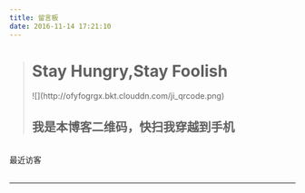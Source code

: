 ```yaml
---
title: 留言板
date: 2016-11-14 17:21:10
---
```

<blockquote class="blockquote-center">
<!--网易云音乐的http地址，改为https，用https加载http资源会被屏蔽-->
    <h1>Stay Hungry,Stay Foolish</h1>
   ![](http://ofyfogrgx.bkt.clouddn.com/ji_qrcode.png)
    <h2>我是本博客二维码，快扫我穿越到手机</h2>
</blockquote>
<br/>
<span id="yu-2">最近访客</span>
<div class="ds-recent-visitors" data-num-items="39" data-avatar-size="40" id="ds-recent-visitors"></div>
<br/>

---

